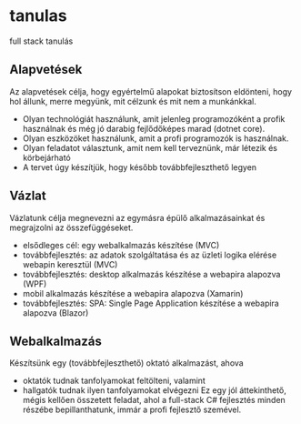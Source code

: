# tanulas
full stack tanulás
## Alapvetések
Az alapvetések célja, hogy egyértelmű alapokat biztosítson eldönteni, hogy hol állunk, merre megyünk, mit célzunk és mit nem a munkánkkal.

- Olyan technológiát használunk, amit jelenleg programozóként a profik használnak és még jó darabig fejlődőképes marad (dotnet core).
- Olyan eszközöket használunk, amit a profi programozók is használnak.
- Olyan feladatot választunk, amit nem kell terveznünk, már létezik és körbejárható
- A tervet úgy készítjük, hogy később továbbfejleszthető legyen
## Vázlat
Vázlatunk célja megnevezni az egymásra épülő alkalmazásainkat és megrajzolni az összefüggéseket.

- elsődleges cél: egy webalkalmazás készítése (MVC)
- továbbfejlesztés: az adatok szolgáltatása és az üzleti logika elérése webapin keresztül (MVC)
- továbbfejlesztés: desktop alkalmazás készítése a webapira alapozva (WPF)
- mobil alkalmazás készítése a webapira alapozva (Xamarin)
- továbbfejlesztés: SPA: Single Page Application készítése a webapira alapozva (Blazor)
## Webalkalmazás
Készítsünk egy (továbbfejleszthető) oktató alkalmazást, ahova

- oktatók tudnak tanfolyamokat feltölteni, valamint
- hallgatók tudnak ilyen tanfolyamokat elvégezni
Ez egy jól áttekinthető, mégis kellően összetett feladat, ahol a full-stack C# fejlesztés minden részébe bepillanthatunk, immár a profi fejlesztő szemével.